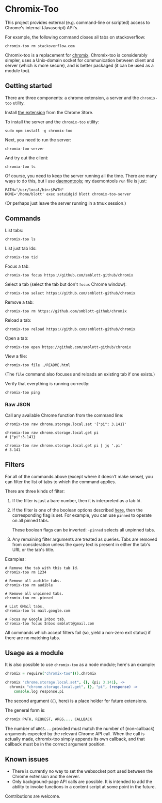 # Chromix-Too

This project provides external (e.g. command-line or scripted) access to Chrome's internal (Javascript) API's.

For example, the following command closes all tabs on stackoverflow:

    chromix-too rm stackoverflow.com

Chromix-too is a replacement for
[chromix](https://github.com/smblott-github/chromix).  Chromix-too is
considerably simpler, uses a Unix-domain socket for communication between
client and server (which is more secure), and is better packaged (it can be used as a module too).

## Getting started

There are three components: a chrome extension, a server and the `chromix-too` utility.

Install [the extension](https://chrome.google.com/webstore/detail/chromix-too/ppapdfccnamacakfkpfmpfnefpeajboj) from the Chrome Store.

To install the server and the `chromix-too` utility:

```shell
sudo npm install -g chromix-too
```

Next, you need to run the server:

```shell
chromix-too-server
```

And try out the client:

```shell
chromix-too ls
```

Of course, you need to keep the server running all the time.  There are many ways to do this, but I use [daemontools](https://cr.yp.to/daemontools.html);  my daemontools `run` file is just:

```shell
PATH="/usr/local/bin:$PATH"
HOME='/home/blott' exec setuidgid blott chromix-too-server
```

(Or perhaps just leave the server running in a tmux session.)

## Commands

List tabs:

```shell
chromix-too ls
```

List just tab Ids:

```shell
chromix-too tid
```

Focus a tab:

```shell
chromix-too focus https://github.com/smblott-github/chromix
```

Select a tab (select the tab but don't `focus` Chrome window):

```shell
chromix-too select https://github.com/smblott-github/chromix
```

Remove a tab:

```shell
chromix-too rm https://github.com/smblott-github/chromix
```

Reload a tab:

```shell
chromix-too reload https://github.com/smblott-github/chromix
```

Open a tab:

```shell
chromix-too open https://github.com/smblott-github/chromix
```

View a file:

```shell
chromix-too file ./README.html
```

(The `file` command also focuses and reloads an existing tab if one exists.)

Verify that everything is running correctly:

```shell
chromix-too ping
```

### Raw JSON

Call any available Chrome function from the command line:

```shell
chromix-too raw chrome.storage.local.set '{"pi": 3.141}'

chromix-too raw chrome.storage.local.get pi
# {"pi":3.141}

chromix-too raw chrome.storage.local.get pi | jq '.pi'
# 3.141
```

## Filters

For all of the commands above (except where it doesn't make sense), you can
filter the list of tabs to which the command applies.

There are three kinds of filter:

1. If the filter is just a bare number, then it is interpreted as a tab Id.

2. If the filter is one of the boolean options described
   [here](https://developer.chrome.com/extensions/tabs#method-query), then the
   corresponding flag is set.  For example, you can use `pinned` to operate on all pinned tabs.

    These boolean flags can be inverted: `-pinned` selects all unpinned tabs.

3. Any remaining filter arguments are treated as queries.  Tabs are removed
   from consideration unless the query text is present in either the tab's URL
   or the tab's title.

Examples:

```shell
# Remove the tab with this tab Id.
chromix-too rm 1234

# Remove all audible tabs.
chromix-too rm audible

# Remove all unpinned tabs.
chromix-too rm -pinned

# List GMail tabs.
chromix-too ls mail.google.com

# Focus my Google Inbox tab.
chromix-too focus Inbox smblott@gmail.com
```

All commands which accept filters fail (so, yield a non-zero exit status) if there are no matching tabs.

## Usage as a module

It is also possible to use `chromix-too` as a node module; here's an example:

```Coffeescript
chromix = require("chromix-too")().chromix

chromix "chrome.storage.local.set", {}, {pi: 3.141}, ->
  chromix "chrome.storage.local.get", {}, "pi", (response) ->
    console.log response.pi
```

The second argument (`{}`, here) is a place holder for future extensions.

The general form is:

```Coffeescript
chromix PATH, REQUEST, ARGS..., CALLBACK
```

The number of `ARGS...` provided must match the number of (non-callback) arguments expected by the relevant
Chrome API call.  When the call is actually made, chromix-too simply
appends its own callback, and that callback must be in the correct argument position.

## Known issues

- There is currently no way to set the websocket port used between the Chrome extension and the server.
- Only background-page API calls are possible.  It is intended to add the ability to invoke functions in a content script at some point in the future.

Contributions are welcome.
